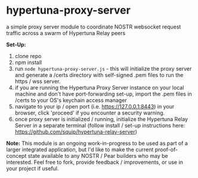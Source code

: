 # hypertuna-proxy-server
a simple proxy server module to coordinate NOSTR websocket request traffic across a swarm of Hypertuna Relay peers

**Set-Up:**
1. clone repo
2. npm install
3. run `node hypertuna-proxy-server.js` - this will initialize the proxy server and generate a /certs directory with self-signed .pem files to run the https / wss server.
4. if you are running the Hypertuna Proxy Server instance on your local machine and don't have port-forwarding set-up, import the .pem files in /certs to your OS's keychain access manager
5. navigate to your ip / open port (i.e. https://127.0.0.1:8443) in your browser, click 'proceed' if you encounter a security warning.
6. once proxy server is initialized / running, initialize the Hypertuna Relay Server in a separate terminal (follow install / set-up instructions here: https://github.com/squip/hypertuna-relay-server)

**Note:**
This module is an ongoing work-in-progress to be used as part of a larger integrated application, but I'd like to make the current proof-of-concept state available to any NOSTR / Pear builders who may be interested. Feel free to fork, provide feedback / improvements, or use in your project if useful. 
